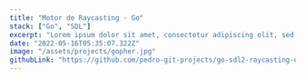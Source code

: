 ```yaml
---
title: "Motor de Raycasting - Go"
stack: ["Go", "SDL"]
excerpt: "Lorem ipsum dolor sit amet, consectetur adipiscing elit, sed do eiusmod tempor incididunt ut labore et dolore magna aliqua. Praesent elementum facilisis leo vel fringilla est ullamcorper eget. At imperdiet dui accumsan sit amet nulla facilities morbi tempus."
date: "2022-05-16T05:35:07.322Z"
image: "/assets/projects/gopher.jpg"
githubLink: "https://github.com/pedro-git-projects/go-sdl2-raycasting-engine"
---
```



